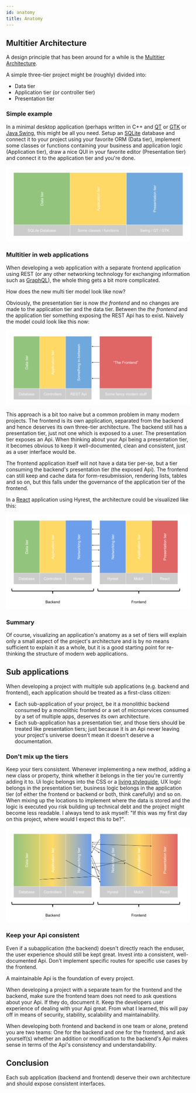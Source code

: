 ```yaml
---
id: anatomy
title: Anatomy
---
```


## Multitier Architecture

A design principle that has been around for a while is the [Multitier Architecture](https://en.wikipedia.org/wiki/Multitier_architecture#Three-tier_architecture).

A simple three-tier project might be (roughly) divided into:

- Data tier
- Application tier (or controller tier)
- Presentation tier

### Simple example

In a minimal desktop application (perhaps written in C++ and [QT](https://www.qt.io/) or [GTK](https://www.gtk.org/) or [Java Swing](https://en.wikipedia.org/wiki/Swing_(Java)),
this might be all you need. Setup an [SQLite](https://www.sqlite.org/index.html) database and connect it to your project using your favorite ORM (Data tier),
implement some classes or functions containing your business and application logic (Application tier), draw a nice QUI in your favorite editor (Presentation tier) and connect it to 
the application tier and you're done.

![Simple three tier application](assets/layers-initial.svg)

### Multitier in web applications

When developing a web application with a separate frontend application using REST (or any other networking technology for exchanging information such as [GraphQL](https://graphql.org/)),
the whole thing gets a bit more complicated.

How does the new multi tier model look like now?

Obviously, the presentation tier is now *the frontend* and no changes are made to the application tier and the data tier. Between the *the frontend* and the application tier
something exposing the REST Api has to exist. Naively the model could look like this now:

![Naive new model](assets/layers-wrong.svg)

This approach is a bit too naive but a common problem in many modern projects. The frontend is its own application, separated from the backend and hence deserves its own
three-tier architecture. The backend still has a presentation tier, just not one which is exposed to a user. The presentation tier exposes an Api. When thinking about your
Api being a presentation tier, it becomes obvious to keep it well-documented, clean and consistent, just as a user interface would be.

The frontend application itself will not have a data tier per-se, but a tier consuming the backend's presentation tier (the exposed Api). The frontend can still keep and cache
data for form-resubmission, rendering lists, tables and so on, but this falls under the governance of the application tier of the frontend.

In a [React](https://reactjs.org/) application using Hyrest, the architecture could be visualized like this:

![Correct new model](assets/layers-correct.svg)

### Summary

Of course, visualizing an application's anatomy as a set of tiers will explain only a small aspect of the project's architecture and is by no means sufficient to explain it as
a whole, but it is a good starting point for re-thinking the structure of modern web applications.

## Sub applications

When developing a project with multiple sub applications (e.g. backend and frontend), each application should be treated as a first-class citizen:

- Each sub-application of your project, be it a monolithic backend consumed by a monolithic frontend or a set of microservices consumed by a set of multiple apps, deserves its own architecture.
- Each sub-application has a presentation tier, and those tiers should be treated like presentation tiers; just because it is an Api never leaving your project's universe doesn't mean
it doesn't deserve a documentation.

### Don't mix up the tiers

Keep your tiers consistent. Whenever implementing a new method, adding a new class or property, think whether it belongs in the tier you're currently adding it to.
Ui logic belongs into the CSS or a [living styleguide](https://teamgaslight.com/blog/what-is-a-living-style-guide), UX logic belongs in the presentation tier, business logic
belongs in the application tier (of either the frontend or backend or both, think carefully) and so on. When mixing up the locations to implement where the data is stored
and the logic is executed you risk building up technical debt and the project might become less readable. I always tend to ask myself: "If this was my first day on this project, where would I expect this to be?".

![Correct new model](assets/layers-mixed.svg)

### Keep your Api consistent

Even if a subapplication (the backend) doesn't directly reach the enduser, the user experience should still be kept great. Invest into a consistent, well-documented Api.
Don't implement specific routes for specific use cases by the frontend.

A maintainable Api is the foundation of every project.

When developing a project with a separate team for the frontend and the backend, make sure the frontend team does not need to ask questions about your Api. If they do, document it.
Keep the developers user experience of dealing with your Api great. From what I learned, this will pay off in means of security, stability, scalability and maintainability.

When developing both frontend and backend in one team or alone, pretend you are two teams: One for the backend and one for the frontend, and ask yourself(s) whether an addition
or modification to the backend's Api makes sense in terms of the Api's consistency and understandability.

## Conclusion

Each sub application (backend and frontend) deserve their own architecture and should expose consistent interfaces.
